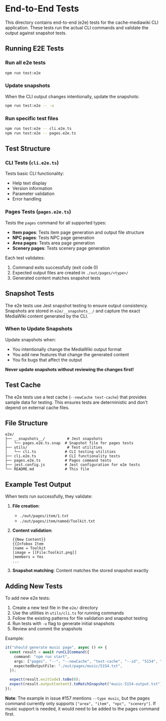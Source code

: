 # End-to-End Tests

This directory contains end-to-end (e2e) tests for the cache-mediawiki CLI application. These tests run the actual CLI commands and validate the output against snapshot tests.

## Running E2E Tests

### Run all e2e tests
```bash
npm run test:e2e
```

### Update snapshots
When the CLI output changes intentionally, update the snapshots:
```bash
npm run test:e2e -- -u
```

### Run specific test files
```bash
npm run test:e2e -- cli.e2e.ts
npm run test:e2e -- pages.e2e.ts
```

## Test Structure

### CLI Tests (`cli.e2e.ts`)
Tests basic CLI functionality:
- Help text display
- Version information
- Parameter validation
- Error handling

### Pages Tests (`pages.e2e.ts`)
Tests the `pages` command for all supported types:
- **Item pages**: Tests item page generation and output file structure
- **NPC pages**: Tests NPC page generation
- **Area pages**: Tests area page generation
- **Scenery pages**: Tests scenery page generation

Each test validates:
1. Command exits successfully (exit code 0)
2. Expected output files are created in `./out/pages/<type>/`
3. Generated content matches snapshot tests

## Snapshot Tests

The e2e tests use Jest snapshot testing to ensure output consistency. Snapshots are stored in `e2e/__snapshots__/` and capture the exact MediaWiki content generated by the CLI.

### When to Update Snapshots

Update snapshots when:
- You intentionally change the MediaWiki output format
- You add new features that change the generated content
- You fix bugs that affect the output

**Never update snapshots without reviewing the changes first!**

## Test Cache

The e2e tests use a test cache (`--newCache test-cache`) that provides sample data for testing. This ensures tests are deterministic and don't depend on external cache files.

## File Structure

```
e2e/
├── __snapshots__/          # Jest snapshots
│   └── pages.e2e.ts.snap  # Snapshot file for pages tests
├── utils/                  # Test utilities
│   └── cli.ts             # CLI testing utilities
├── cli.e2e.ts             # CLI functionality tests
├── pages.e2e.ts           # Pages command tests
├── jest.config.js         # Jest configuration for e2e tests
└── README.md              # This file
```

## Example Test Output

When tests run successfully, they validate:

1. **File creation**: 
   - `./out/pages/item/1.txt`
   - `./out/pages/item/named/Toolkit.txt`

2. **Content validation**:
   ```
   {{New Content}}
   {{Infobox Item
   |name = Toolkit
   |image = [[File:Toolkit.png]]
   |members = Yes
   ...
   ```

3. **Snapshot matching**: Content matches the stored snapshot exactly

## Adding New Tests

To add new e2e tests:

1. Create a new test file in the `e2e/` directory
2. Use the utilities in `utils/cli.ts` for running commands
3. Follow the existing patterns for file validation and snapshot testing
4. Run tests with `-u` flag to generate initial snapshots
5. Review and commit the snapshots

Example:
```typescript
it("should generate music page", async () => {
  const result = await runCLICommand({
    command: "npm run start",
    args: ["pages", "--", "--newCache", "test-cache", "--id", "5154", "--type", "music"],
    expectedOutputFile: "./out/pages/music/5154.txt",
  });

  expect(result.exitCode).toBe(0);
  expect(result.outputContent).toMatchSnapshot("music-5154-output.txt");
});
```

**Note**: The example in issue #157 mentions `--type music`, but the pages command currently only supports `["area", "item", "npc", "scenery"]`. If music support is needed, it would need to be added to the pages command first.